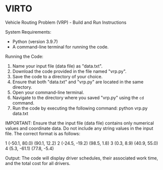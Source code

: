 # VIRTO 
Vehicle Routing Problem (VRP) - Build and Run Instructions

System Requirements:
- Python (version 3.9.7)
- A command-line terminal for running the code.



Running the Code:
1. Name your input file (data file) as "data.txt".
2. Download the code provided in the file named "vrp.py".
3. Save the code to a directory of your choice.
4. Ensure that both "data.txt" and "vrp.py" are located in the same directory.
5. Open your command-line terminal.
6. Navigate to the directory where you saved "vrp.py" using the `cd` command.
7. Run the code by executing the following command: python vrp.py data.txt



IMPORTANT: Ensure that the input file (data file) contains only numerical values and coordinate data. Do not include any string values in the input file. The correct format is as follows:

1 (-50.1, 80.0) (90.1, 12.2)
2 (-24.5, -19.2) (98.5, 1.8)
3 (0.3, 8.9) (40.9, 55.0)
4 (5.3, -61.1) (77.8, -5.4)


Output:
The code will display driver schedules, their associated work time, and the total cost for all drivers.

